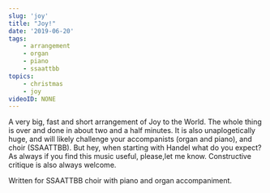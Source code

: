```yaml
---
slug: 'joy'
title: "Joy!"
date: '2019-06-20'
tags: 
    - arrangement
    - organ
    - piano
    - ssaattbb
topics: 
    - christmas
    - joy
videoID: NONE
---
```


A very big, fast and short arrangement of Joy to the World.  The whole thing is over and done in about two and a half minutes.  It is also unaplogetically huge, and will likely challenge your accompanists (organ and piano), and choir (SSAATTBB).  But hey, when starting with Handel what do you expect?  As always if you find this music useful, please,let me know.  Constructive critique is also always welcome.  

Written for SSAATTBB choir with piano and organ accompaniment.